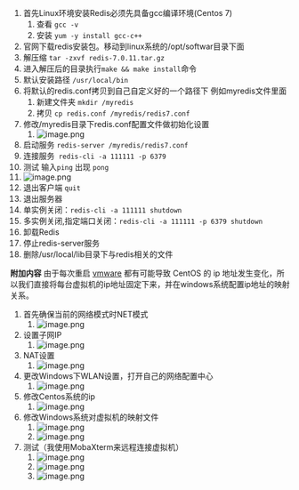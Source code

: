 1. 首先Linux环境安装Redis必须先具备gcc编译环境(Centos 7)
   1. 查看  `gcc -v`
   2. 安装  `yum -y install gcc-c++`
2. 官网下载redis安装包。移动到linux系统的/opt/softwar目录下面
3. 解压缩   `tar -zxvf redis-7.0.11.tar.gz`
4. 进入解压后的目录执行`make && make install`命令
5. 默认安装路径 `/usr/local/bin`
6. 将默认的redis.conf拷贝到自己自定义好的一个路径下 例如myredis文件里面
   1. 新建文件夹 `mkdir /myredis`
   2. 拷贝 `cp redis.conf /myredis/redis7.conf`
7. 修改/myredis目录下redis.conf配置文件做初始化设置
   1. ![image.png](https://cdn.nlark.com/yuque/0/2023/png/35653686/1681795005250-8155a98e-fb12-4b40-84a0-958b94ac9ed0.png#averageHue=%23f9f8f7&clientId=u12b5f199-de8b-4&from=paste&height=352&id=ub6456296&originHeight=352&originWidth=2282&originalType=binary&ratio=1&rotation=0&showTitle=false&size=392736&status=done&style=none&taskId=ufb9df9db-d803-41a2-b575-7211ad6e048&title=&width=2282)
8. 启动服务 `redis-server /myredis/redis7.conf`
9. 连接服务` redis-cli -a 111111 -p 6379`
10. 测试 输入`ping` 出现 `pong`
   1. ![image.png](https://cdn.nlark.com/yuque/0/2023/png/35653686/1681795451519-a5b215ae-dc63-4ef9-9bf9-065dc00d89f6.png#averageHue=%2323211f&clientId=u12b5f199-de8b-4&from=paste&height=103&id=ub625ae66&originHeight=103&originWidth=409&originalType=binary&ratio=1&rotation=0&showTitle=false&size=8037&status=done&style=none&taskId=ub8e69a60-8053-4d2d-9313-e36b3a14b85&title=&width=409)
11. 退出客户端 `quit`
12. 退出服务器
   1. 单实例关闭：`redis-cli -a 111111 shutdown`
   2. 多实例关闭,指定端口关闭：`redis-cli -a 111111 -p 6379 shutdown`
13. 卸载Redis
   1. 停止redis-server服务
   2. 删除/usr/local/lib目录下与redis相关的文件



**附加内容**
由于每次重启 [vmware](https://so.csdn.net/so/search?q=vmware&spm=1001.2101.3001.7020) 都有可能导致 CentOS 的 ip 地址发生变化，所以我们直接将每台虚拟机的ip地址固定下来，并在windows系统配置ip地址的映射关系。

1. 首先确保当前的网络模式时NET模式
   1. ![image.png](https://cdn.nlark.com/yuque/0/2023/png/35653686/1681891116003-06d81e48-6082-49df-9f51-e43dceafc794.png#averageHue=%23f5f4f4&clientId=udefbeada-8f13-4&from=paste&height=805&id=u3448b721&originHeight=805&originWidth=745&originalType=binary&ratio=1&rotation=0&showTitle=false&size=32387&status=done&style=none&taskId=u2ec3c6c6-d1b7-4dea-a57b-bd0688f40ca&title=&width=745)
2. 设置子网IP
   1. ![image.png](https://cdn.nlark.com/yuque/0/2023/png/35653686/1681891211879-88df196c-1f9d-4f64-ba00-fa8747cd41a4.png#averageHue=%23e4e3e3&clientId=udefbeada-8f13-4&from=paste&height=536&id=ua208f608&originHeight=536&originWidth=623&originalType=binary&ratio=1&rotation=0&showTitle=false&size=34688&status=done&style=none&taskId=ua7455449-bd09-4b96-9619-edc9e32977e&title=&width=623)
3. NAT设置
   1. ![image.png](https://cdn.nlark.com/yuque/0/2023/png/35653686/1681891264065-d2908ade-38cb-4ae3-97ed-fb73654aa58d.png#averageHue=%23ebe9e9&clientId=udefbeada-8f13-4&from=paste&height=533&id=u82a0eee2&originHeight=533&originWidth=508&originalType=binary&ratio=1&rotation=0&showTitle=false&size=26129&status=done&style=none&taskId=u4a0bddd3-fdac-423e-a891-ebc142f6552&title=&width=508)
4. 更改Windows下WLAN设置，打开自己的网络配置中心
   1. ![image.png](https://cdn.nlark.com/yuque/0/2023/png/35653686/1681891566599-04507db7-b580-48ad-b5e5-e7b3d0ffbede.png#averageHue=%23f5f2f1&clientId=udefbeada-8f13-4&from=paste&height=778&id=u7a22d625&originHeight=778&originWidth=1084&originalType=binary&ratio=1&rotation=0&showTitle=false&size=122608&status=done&style=none&taskId=uc2c01622-4324-40fa-b59f-836579a2467&title=&width=1084)
5. 修改Centos系统的ip
   1. ![image.png](https://cdn.nlark.com/yuque/0/2023/png/35653686/1681892005330-67d52045-1efa-4fa1-8ec2-e899c3d152fd.png#averageHue=%23fcfafa&clientId=udefbeada-8f13-4&from=paste&height=373&id=u3ea5c8e2&originHeight=373&originWidth=1092&originalType=binary&ratio=1&rotation=0&showTitle=false&size=116884&status=done&style=none&taskId=uf5f530c2-6f3a-4200-a493-1a5634b0543&title=&width=1092)
6. 修改Windows系统对虚拟机的映射文件
   1. ![image.png](https://cdn.nlark.com/yuque/0/2023/png/35653686/1681892259191-bad31aeb-36ab-4b44-8b7b-bf91dd7ca136.png#averageHue=%23dccaa9&clientId=udefbeada-8f13-4&from=paste&height=466&id=ude53c8c9&originHeight=466&originWidth=1035&originalType=binary&ratio=1&rotation=0&showTitle=false&size=221761&status=done&style=none&taskId=u53f2d19f-354a-4a45-ba23-b61651dc970&title=&width=1035)
   2. ![image.png](https://cdn.nlark.com/yuque/0/2023/png/35653686/1681892264626-45f70db1-6614-45a8-aa69-cced8cbcc3a6.png#averageHue=%23363f49&clientId=udefbeada-8f13-4&from=paste&height=646&id=ufc7439e5&originHeight=646&originWidth=735&originalType=binary&ratio=1&rotation=0&showTitle=false&size=308870&status=done&style=none&taskId=u48d906ea-578d-4e3b-ae62-866f28c6ac0&title=&width=735)
7. 测试（我使用MobaXterm来远程连接虚拟机）
   1. ![image.png](https://cdn.nlark.com/yuque/0/2023/png/35653686/1681892379654-ef48b84a-9933-47e5-9b95-cdf2fea0d2a9.png#averageHue=%231a1818&clientId=udefbeada-8f13-4&from=paste&height=606&id=u3687d8f1&originHeight=606&originWidth=902&originalType=binary&ratio=1&rotation=0&showTitle=false&size=36280&status=done&style=none&taskId=uea9089aa-3fa6-4943-93d6-c83340ea0bc&title=&width=902)
   2. ![image.png](https://cdn.nlark.com/yuque/0/2023/png/35653686/1681892412134-db8d4670-92f6-40ac-95a3-e65de987a39e.png#averageHue=%23262120&clientId=udefbeada-8f13-4&from=paste&height=423&id=u39c9b853&originHeight=423&originWidth=687&originalType=binary&ratio=1&rotation=0&showTitle=false&size=55071&status=done&style=none&taskId=u1a917a97-7933-4c54-a9eb-6cadc880ca4&title=&width=687)
   3. ![image.png](https://cdn.nlark.com/yuque/0/2023/png/35653686/1681892436014-9ec45a5d-5fb0-4c0c-8f0c-91e345c73406.png#averageHue=%2325211f&clientId=udefbeada-8f13-4&from=paste&height=92&id=u89c88830&originHeight=92&originWidth=797&originalType=binary&ratio=1&rotation=0&showTitle=false&size=13054&status=done&style=none&taskId=u6839d1e3-dc1e-4685-9060-0606aca23e2&title=&width=797)







